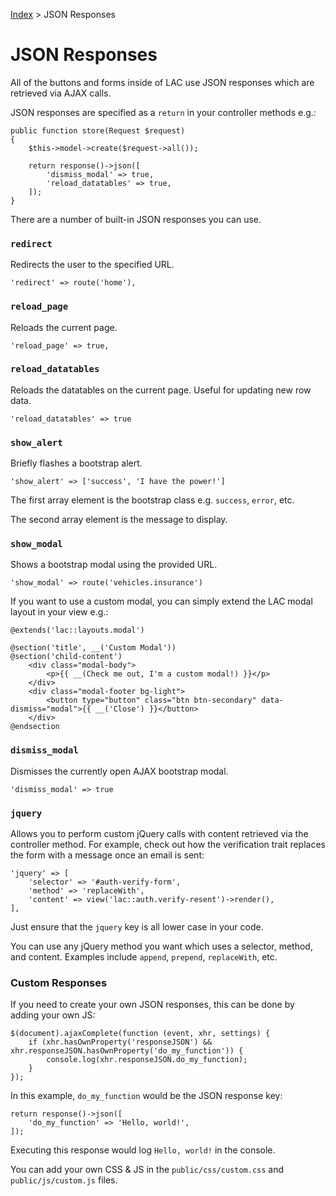 [Index](readme.md) > JSON Responses

# JSON Responses

All of the buttons and forms inside of LAC use JSON responses which are retrieved via AJAX calls.

JSON responses are specified as a `return` in your controller methods e.g.:

    public function store(Request $request)
    {
        $this->model->create($request->all());

        return response()->json([
            'dismiss_modal' => true,
            'reload_datatables' => true,
        ]);
    }

There are a number of built-in JSON responses you can use.

### `redirect`

Redirects the user to the specified URL.

    'redirect' => route('home'),
   
### `reload_page`

Reloads the current page.

    'reload_page' => true,
    
### `reload_datatables`

Reloads the datatables on the current page. Useful for updating new row data.

    'reload_datatables' => true
    
### `show_alert`

Briefly flashes a bootstrap alert.

    'show_alert' => ['success', 'I have the power!']
    
The first array element is the bootstrap class e.g. `success`, `error`, etc. 

The second array element is the message to display.
    
### `show_modal`

Shows a bootstrap modal using the provided URL.

    'show_modal' => route('vehicles.insurance')
    
If you want to use a custom modal, you can simply extend the LAC modal layout in your view e.g.:

    @extends('lac::layouts.modal')
    
    @section('title', __('Custom Modal'))
    @section('child-content')
        <div class="modal-body">
            <p>{{ __(Check me out, I'm a custom modal!) }}</p>
        </div>
        <div class="modal-footer bg-light">
            <button type="button" class="btn btn-secondary" data-dismiss="modal">{{ __('Close') }}</button>
        </div>
    @endsection
    
### `dismiss_modal`

Dismisses the currently open AJAX bootstrap modal.

    'dismiss_modal' => true
    
### `jquery`

Allows you to perform custom jQuery calls with content retrieved via the controller method. For example, check out how the verification trait replaces the form with a message once an email is sent:

    'jquery' => [
        'selector' => '#auth-verify-form',
        'method' => 'replaceWith',
        'content' => view('lac::auth.verify-resent')->render(),
    ],

Just ensure that the `jquery` key is all lower case in your code.

You can use any jQuery method you want which uses a selector, method, and content. Examples include `append`, `prepend`, `replaceWith`, etc.

### Custom Responses

If you need to create your own JSON responses, this can be done by adding your own JS:

    $(document).ajaxComplete(function (event, xhr, settings) {
        if (xhr.hasOwnProperty('responseJSON') && xhr.responseJSON.hasOwnProperty('do_my_function')) {
            console.log(xhr.responseJSON.do_my_function);
        }
    });
    
In this example, `do_my_function` would be the JSON response key:

    return response()->json([
        'do_my_function' => 'Hello, world!',
    ]);
    
Executing this response would log `Hello, world!` in the console.

You can add your own CSS & JS in the `public/css/custom.css` and `public/js/custom.js` files.
